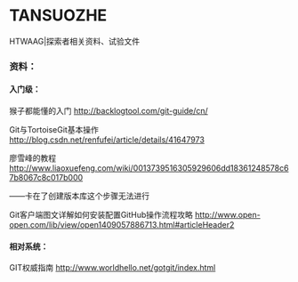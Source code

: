 # TANSUOZHE
HTWAAG|探索者相关资料、试验文件
### 资料：
#### 入门级：
猴子都能懂的入门 http://backlogtool.com/git-guide/cn/

Git与TortoiseGit基本操作 http://blog.csdn.net/renfufei/article/details/41647973

廖雪峰的教程 http://www.liaoxuefeng.com/wiki/0013739516305929606dd18361248578c67b8067c8c017b000

——卡在了创建版本库这个步骤无法进行

Git客户端图文详解如何安装配置GitHub操作流程攻略 http://www.open-open.com/lib/view/open1409057886713.html#articleHeader2

#### 相对系统：
GIT权威指南 http://www.worldhello.net/gotgit/index.html
